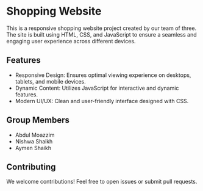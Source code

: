 
# Shopping Website

This is a responsive shopping website project created by our team of three. The site is built using HTML, CSS, and JavaScript to ensure a seamless and engaging user experience across different devices.


## Features

- Responsive Design: Ensures optimal viewing experience on desktops, tablets, and mobile devices.
- Dynamic Content: Utilizes JavaScript for interactive and dynamic features.
- Modern UI/UX: Clean and user-friendly interface designed with CSS.



## Group Members

- Abdul Moazzim
- Nishwa Shaikh
- Aymen Shaikh
## Contributing

We welcome contributions! Feel free to open issues or submit pull requests.

